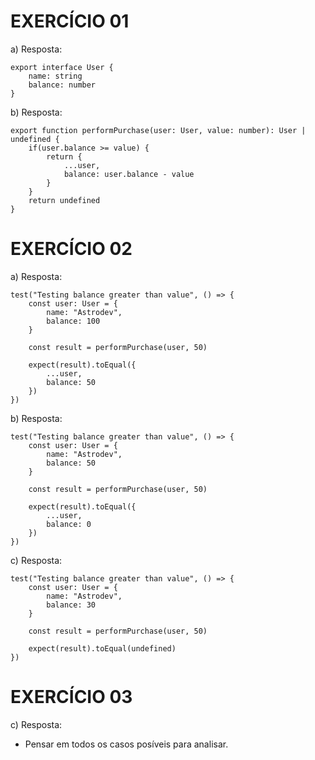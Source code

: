 # EXERCÍCIO 01


a) Resposta:
````
export interface User {
    name: string
    balance: number
}
````


b) Resposta:
````
export function performPurchase(user: User, value: number): User | undefined {
	if(user.balance >= value) {
		return {
			...user,
			balance: user.balance - value		
		}
	}
	return undefined
}
````


# EXERCÍCIO 02

a) Resposta: 
````
test("Testing balance greater than value", () => {
	const user: User = {
		name: "Astrodev",
		balance: 100
	}

	const result = performPurchase(user, 50)
	
	expect(result).toEqual({
		...user,
		balance: 50
	})
})
````


b) Resposta:
````
test("Testing balance greater than value", () => {
	const user: User = {
		name: "Astrodev",
		balance: 50
	}

	const result = performPurchase(user, 50)
	
	expect(result).toEqual({
		...user,
		balance: 0
	})
})
````

c) Resposta:
````
test("Testing balance greater than value", () => {
	const user: User = {
		name: "Astrodev",
		balance: 30
	}

	const result = performPurchase(user, 50)
	
	expect(result).toEqual(undefined)
})
````


# EXERCÍCIO 03


c) Resposta:
- Pensar em todos os casos posíveis para analisar.